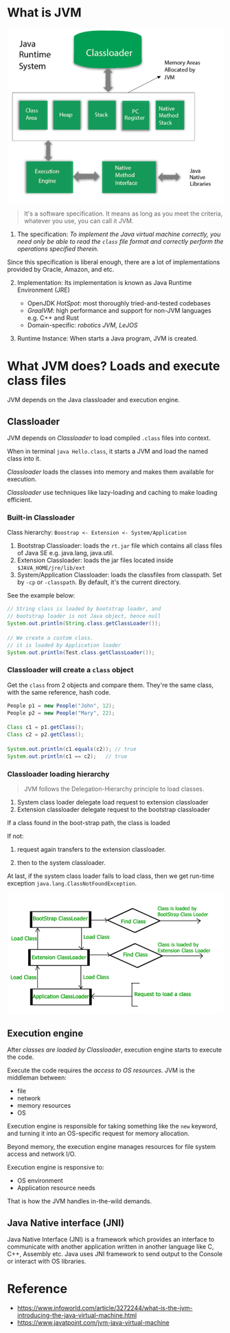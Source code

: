 # What is JVM 

![](images/jvm.png)

> It's a software specification. It means as long as you meet the criteria, whatever you use, you can call it JVM.  

1. The specification: *To implement the Java virtual machine correctly, you need only be able to read the `class` file format and correctly perform the operations specified therein.* 

Since this specification is liberal enough, there are a lot of implementations provided by Oracle, Amazon, and etc.

2. Implementation: Its implementation is known as Java Runtime Environment (JRE)

	- OpenJDK *HotSpot*: most thoroughly tried-and-tested codebases
	- *GraalVM*: high performance and support for non-JVM languages e.g. C++ and Rust
	- Domain-specific: *robotics JVM, LeJOS*

3. Runtime Instance: When starts a Java program, JVM is created.

# What JVM does? Loads and execute class files

JVM depends on the Java classloader and execution engine.

## Classloader

JVM depends on *Classloader* to load compiled `.class` files into context. 

When in terminal `java Hello.class`, it starts a JVM and load the named class into it.

*Classloader* loads the classes into memory and makes them available for execution.

*Classloader* use techniques like lazy-loading and caching to make loading efficient.

### Built-in Classloader

Class hierarchy: `Boostrap <- Extension <- System/Application`

1. Bootstrap Classloader: loads the `rt.jar` file which contains all class files of Java SE e.g. java.lang, java.util.
2. Extension Classloader: loads the jar files located inside `$JAVA_HOME/jre/lib/ext`
3. System/Application Classloader: loads the classfiles from classpath. Set by `-cp` or `-classpath`. By default, it's the current directory.


See the example below:
```java
// String class is loaded by bootstrap loader, and
// bootstrap loader is not Java object, hence null
System.out.println(String.class.getClassLoader());

// We create a custom class. 
// it is loaded by Application loader
System.out.println(Test.class.getClassLoader());
```

### Classloader will create a `class` object

Get the `class` from 2 objects and compare them. They're the same class, with the same reference, hash code.
```java
People p1 = new People("John", 12);
People p2 = new People("Mary", 22);

Class c1 = p1.getClass();
Class c2 = p2.getClass();

System.out.println(c1.equals(c2)); // true
System.out.println(c1 == c2);   // true
```

### Classloader loading hierarchy

> JVM follows the Delegation-Hierarchy principle to load classes.

1. System class loader delegate load request to extension classloader 
2. Extension classloader delegate request to the bootstrap classloader

If a class found in the boot-strap path, the class is loaded

If not:
1. request again transfers to the extension classloader.

2. then to the system classloader. 

At last, if the system class loader fails to load class, then we get run-time exception `java.lang.ClassNotFoundException`. 

![](images/classloader_load_hierarchy.png)

## Execution engine

After *classes are loaded by Classloader*, execution engine starts to execute the code.

Execute the code requires the *access to OS resources*. JVM is the middleman between:
- file
- network
- memory resources
- OS

Execution engine is responsible for taking something like the `new` keyword, and turning it into an OS-specific request for memory allocation.

Beyond memory, the execution engine manages resources for file system access and network I/O.

Execution engine is responsive to:
- OS environment
- Application resource needs

That is how the JVM handles in-the-wild demands.

## Java Native interface (JNI)

Java Native Interface (JNI) is a framework which provides an interface to communicate with another application written in another language like C, C++, Assembly etc. Java uses JNI framework to send output to the Console or interact with OS libraries.


# Reference 
- https://www.infoworld.com/article/3272244/what-is-the-jvm-introducing-the-java-virtual-machine.html
- https://www.javatpoint.com/jvm-java-virtual-machine
